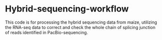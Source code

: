 # Hybrid-sequencing-workflow
This code is for processing the hybrid sequencing data from maize, utilizing the RNA-seq data to correct and check the whole chain of splicing junction of reads identified in PacBio-sequencing.
